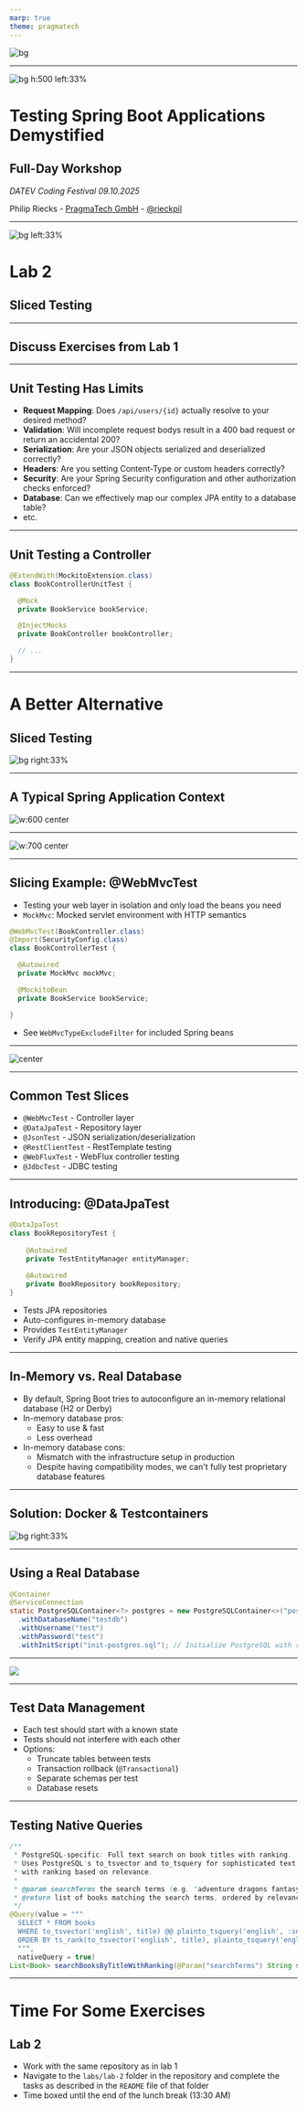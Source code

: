 ```yaml
---
marp: true
theme: pragmatech
---
```


<style>
img[alt~="center"] {
  display: block;
  margin: 0 auto;
}
</style>

![bg](./assets/nuremberg.jpg)

---

<!-- _class: title -->
![bg h:500 left:33%](assets/generated/demystify.png)

# Testing Spring Boot Applications Demystified

## Full-Day Workshop

_DATEV Coding Festival 09.10.2025_

Philip Riecks - [PragmaTech GmbH](https://pragmatech.digital/) - [@rieckpil](https://x.com/rieckpil)


--- 

<!-- header: 'Testing Spring Boot Applications Demystified Workshop @ DATEV Coding Festival 09.10.2025' -->
<!-- footer: '![w:32 h:32](assets/generated/logo.webp)' -->

![bg left:33%](assets/generated/lab-2.jpg)

# Lab 2

## Sliced Testing

---

## Discuss Exercises from Lab 1

---

## Unit Testing Has Limits

- **Request Mapping**: Does `/api/users/{id}` actually resolve to your desired method?
- **Validation**: Will incomplete request bodys result in a 400 bad request or return an accidental 200?
- **Serialization**: Are your JSON objects serialized and deserialized correctly?
- **Headers**: Are you setting Content-Type or custom headers correctly?
- **Security**: Are your Spring Security configuration and other authorization checks enforced?
- **Database**: Can we effectively map our complex JPA entity to a database table?
- etc.

---

## Unit Testing a Controller

```java
@ExtendWith(MockitoExtension.class)
class BookControllerUnitTest {

  @Mock
  private BookService bookService;

  @InjectMocks
  private BookController bookController;

  // ...
}
```

---

<!-- _class: section -->

# A Better Alternative
## Sliced Testing

![bg right:33%](assets/generated/slice.jpg)

---

## A Typical Spring Application Context

![w:600 center](assets/generated/spring-context.png)

---

![w:700 center](assets/generated/spring-sliced-context.png)

---

## Slicing Example: @WebMvcTest

- Testing your web layer in isolation and only load the beans you need
- `MockMvc`: Mocked servlet environment with HTTP semantics

```java
@WebMvcTest(BookController.class)
@Import(SecurityConfig.class)
class BookControllerTest {

  @Autowired
  private MockMvc mockMvc;

  @MockitoBean
  private BookService bookService;

}
```

- See `WebMvcTypeExcludeFilter` for included Spring beans

---

![center](assets/generated/slicing-annotations.png)

---

## Common Test Slices

- `@WebMvcTest` - Controller layer
- `@DataJpaTest` - Repository layer
- `@JsonTest` - JSON serialization/deserialization
- `@RestClientTest` - RestTemplate testing
- `@WebFluxTest` - WebFlux controller testing
- `@JdbcTest` - JDBC testing

---

## Introducing: @DataJpaTest

```java
@DataJpaTest
class BookRepositoryTest {
  
    @Autowired
    private TestEntityManager entityManager;
    
    @Autowired
    private BookRepository bookRepository;
}
```

- Tests JPA repositories
- Auto-configures in-memory database
- Provides `TestEntityManager`
- Verify JPA entity mapping, creation and native queries

---

## In-Memory vs. Real Database

- By default, Spring Boot tries to autoconfigure an in-memory relational database (H2 or Derby)
- In-memory database pros:
  - Easy to use & fast
  - Less overhead
- In-memory database cons:
  - Mismatch with the infrastructure setup in production
  - Despite having compatibility modes, we can't fully test proprietary database features

---

<!--

Notes:

- who is not using Testcontainers
- explain basics

-->

## Solution: Docker & Testcontainers

![bg right:33%](assets/generated/containers.jpg)

---

## Using a Real Database

```java
@Container
@ServiceConnection
static PostgreSQLContainer<?> postgres = new PostgreSQLContainer<>("postgres:16-alpine")
  .withDatabaseName("testdb")
  .withUsername("test")
  .withPassword("test")
  .withInitScript("init-postgres.sql"); // Initialize PostgreSQL with required extensions
```

---

![](assets/hibernate-persistence-context.svg)

---

## Test Data Management

- Each test should start with a known state
- Tests should not interfere with each other
- Options:
  - Truncate tables between tests
  - Transaction rollback (`@Transactional`)
  - Separate schemas per test
  - Database resets

---

## Testing Native Queries

```java
/**
 * PostgreSQL-specific: Full text search on book titles with ranking.
 * Uses PostgreSQL's to_tsvector and to_tsquery for sophisticated text searching
 * with ranking based on relevance.
 *
 * @param searchTerms the search terms (e.g. "adventure dragons fantasy")
 * @return list of books matching the search terms, ordered by relevance
 */
@Query(value = """
  SELECT * FROM books
  WHERE to_tsvector('english', title) @@ plainto_tsquery('english', :searchTerms)
  ORDER BY ts_rank(to_tsvector('english', title), plainto_tsquery('english', :searchTerms)) DESC
  """,
  nativeQuery = true)
List<Book> searchBooksByTitleWithRanking(@Param("searchTerms") String searchTerms);
```

---

# Time For Some Exercises
## Lab 2

- Work with the same repository as in lab 1
- Navigate to the `labs/lab-2` folder in the repository and complete the tasks as described in the `README` file of that folder
- Time boxed until the end of the lunch break (13:30 AM)
